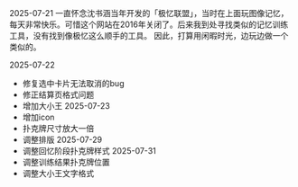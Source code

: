 2025-07-21
一直怀念沈书涵当年开发的「极忆联盟」，当时在上面玩图像记忆，每天非常快乐。可惜这个网站在2016年关闭了。后来我到处寻找类似的记忆训练工具，没有找到像极忆这么顺手的工具。
因此，打算用闲暇时光，边玩边做一个类似的。

2025-07-22
- 修复选中卡片无法取消的bug
- 修正结算页格式问题
- 增加大小王
2025-07-23
- 增加icon
- 扑克牌尺寸放大一倍
- 调整排版
2025-07-29
- 调整回忆阶段扑克牌样式
2025-07-31
- 调整训练结果扑克牌位置
- 调整大小王文字格式